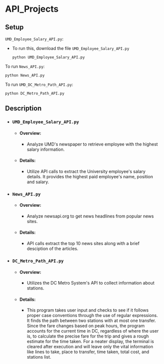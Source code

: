 # API_Projects

## Setup
`UMD_Employee_Salary_API.py`:
- To run this, download the file `UMD_Employee_Salary_API.py` 
  ```
  python UMD_Employee_Salary_API.py
  ```
  
To run `News_API.py`:
```
python News_API.py
```

To run `UMD_DC_Metro_Path_API.py`:
```
python DC_Metro_Path_API.py
```

## Description

- ### `UMD_Employee_Salary_API.py`
  - #### Overview: 
    - Analyze UMD's newspaper to retrieve employee with the highest salary information.
  - #### Details: 
    - Utilize API calls to extract the University employee's salary details. It provides the highest paid employee's name, position and salary.

- ### `News_API.py`
  - #### Overview: 
    - Analyze newsapi.org to get news headlines from popular news sites.
  - #### Details: 
    - API calls extract the top 10 news sites along with a brief desciption of the articles.

- ### `DC_Metro_Path_API.py`
  - #### Overview: 
    - Utilizes the DC Metro System's API to collect information about stations.
  - #### Details: 
    - This program takes user input and checks to see if it follows proper case conventions through the use of regular expressions. It finds the path between two stations with at most one transfer. Since the fare changes based on peak hours, the program accounts for the current time in DC, regardless of where the user is, to calculate the precise fare for the trip and gives a rough estimate for the time taken. For a neater display, the terminal is cleared after execution and will leave only the vital information like lines to take, place to transfer, time taken, total cost, and stations list.
